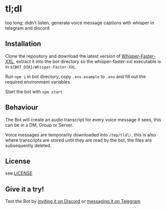 # tl;dl
 too long; didn't listen, generate voice message captions with whisper in telegram and discord 

## Installation

Clone the repository and download the latest version of [Whisper-Faster-XXL](https://github.com/Purfview/whisper-standalone-win/releases/tag/Faster-Whisper-XXL), extract it into the bot directory so the whisper-faster-xxl executable is in `${BOT_DIR}/Whisper-Faster-XXL`.

Run `npm i` in bot directory, copy `.env.example` to `.env` and fill out the required environment variables.

Start the bot with `npm start`

## Behaviour

The Bot will create an audio transcript for every voice message it sees, this can be in a DM, Group or Server.

Voice messages are temporarily downloaded into `/tmp/tldl/`, this is also where transcripts are stored until they are read by the bot, the files are subsequently deleted.

## License

see [LICENSE](LICENSE)

## Give it a try!

Test the Bot by [inviting it on Discord](https://discord.com/oauth2/authorize?client_id=1327351558777864333) or [messaging it on Telegram](https://t.me/voicetranscriptbot)
